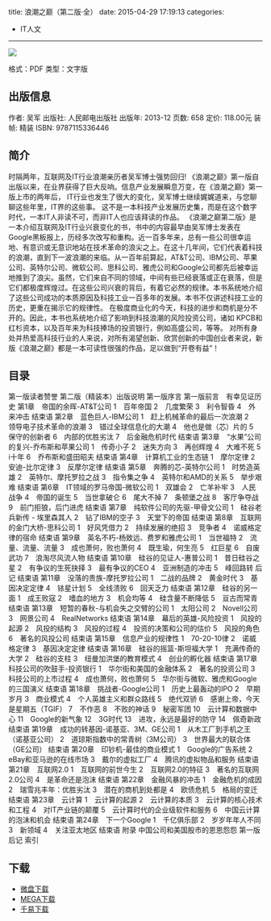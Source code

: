 title: 浪潮之巅（第二版·全）
date: 2015-04-29 17:19:13
categories:
  - IT人文
---

![](http://img3.douban.com/lpic/s27876291.jpg)

格式：PDF
类型：文字版

<!--more-->

## 出版信息 ##

作者: 吴军 
出版社: 人民邮电出版社
出版年: 2013-12
页数: 658
定价: 118.00元
装帧: 精装
ISBN: 9787115336446

## 简介 ##

时隔两年，互联网及IT行业浪潮亲历者吴军博士强势回归!
《浪潮之巅》第一版自出版以来，在业界获得了巨大反响。信息产业发展瞬息万变，在《浪潮之巅》第一版上市的两年后， IT行业也发生了很大的变化，吴军博士继续娓娓道来，与您聊聊这些年里，IT界的这些事。
这不是一本科技产业发展历史集，而是在这个数字时代，一本IT人非读不可，而非IT人也应该拜读的作品。
《浪潮之巅第二版》是一本介绍互联网及IT行业兴衰变化的书，书中的内容最早由吴军博士发表在Google黑板报上，历经多次改写和重构。近一百多年来，总有一些公司很幸运地、有意识或无意识地站在技术革命的浪尖之上。在这十几年间，它们代表着科技的浪潮，直到下一波浪潮的来临。从一百年前算起，AT&T公司、IBM公司、苹果公司、英特尔公司、微软公司、思科公司、雅虎公司和Google公司都先后被幸运地推到了浪尖。虽然，它们来自不同的领域，中间有些已经衰落或正在衰落，但是它们都极度辉煌过。在这些公司兴衰的背后，有着它必然的规律。本书系统地介绍了这些公司成功的本质原因及科技工业一百多年的发展。本书不仅讲述科技工业的历史，更重在揭示它的规律性。
在极度商业化的今天，科技的进步和商机是分不开的。因此，本书也系统地介绍了影响到科技浪潮的风险投资公司，诸如 KPCB和红杉资本，以及百年来为科技捧场的投资银行，例如高盛公司，等等。
对所有身处并热爱高科技行业的人来说，对所有渴望创新、欣赏创新的中国创业者来说，新版《浪潮之巅》都是一本可读性很强的作品，足以做到“开卷有益”！

## 目录 ##

第一版读者赞誉
第二版（精装本）出版说明
第一版序言
第一版前言　有幸见证历史
第1章　帝国的余晖-AT&T公司
1　百年帝国
2　几度繁荣
3　利令智昏
4　外来冲击
结束语
第2章　蓝色巨人-IBM公司
1　赶上机械革命的最后一次浪潮
2　领导电子技术革命的浪潮
3　错过全球信息化的大潮
4　他也是做（芯）片的
5　保守的创新者
6　内部的优胜劣汰
7　后金融危机时代
结束语
第3章　“水果”公司的复兴-乔布斯和苹果公司
1　传奇小子
2　迷失方向
3　再创辉煌
4　大难不死
5　i十年
6　乔布斯和盛田昭夫
结束语
第4章　计算机工业的生态链
1　摩尔定律
2　安迪-比尔定律
3　反摩尔定律
结束语
第5章　奔腾的芯-英特尔公司
1　时势造英雄
2　英特尔、摩托罗拉之战
3　指令集之争
4　英特尔和AMD的关系
5　举步艰难
结束语
第6章　IT领域的罗马帝国-微软公司
1　双雄会
2　亡羊补牢
3　人民战争
4　帝国的诞生
5　当世拿破仑
6　尾大不掉
7　条顿堡之战
8　客厅争夺战
9　前门拒狼，后门进虎
结束语
第7章　纯软件公司的先驱-甲骨文公司
1　硅谷老兵新传 - 埃里森其人
2　钻了IBM的空子
3　天堂下的帝国
结束语
第8章　互联网的金门大桥-思科公司
1　好风凭借力
2　持续发展的绝招
3　竞争者
4　诺威格定律的宿命
结束语
第9章　英名不朽-杨致远、费罗和雅虎公司
1　当世福特
2　流量、流量、流量
3　成也萧何，败也萧何
4　既生瑜，何生亮
5　红巨星
6　自废武功
7　浪淘尽风流人物
结束语
第10章　硅谷的见证人-惠普公司
1　昔日硅谷之星
2　有争议的生死抉择
3　最有争议的CEO
4　亚洲制造的冲击
5　峰回路转
后记
结束语
第11章　没落的贵族-摩托罗拉公司
1　二战的品牌
2　黄金时代
3　基因决定定律
4　铱星计划
5　全线溃败
6　回天乏力
结束语
第12章　硅谷的另一面
1　成王败寇
2　嗜血的地方
3　机会均等
4　硅含量不断降低
5　亘古而常青
结束语
第13章　短暂的春秋-与机会失之交臂的公司
1　太阳公司
2　Novell公司
3　网景公司
4　RealNetworks
结束语
第14章　幕后的英雄-风险投资
1　风投的起源
2　风投的结构
3　风投的过程
4　投资的决策和公司的估价
5　风投的角色
6　著名的风投公司
结束语
第15章　信息产业的规律性
1　70-20-10律
2　诺威格定律
3　基因决定定律
结束语
第16章　硅谷的摇篮-斯坦福大学
1　充满传奇的大学
2　硅谷的支柱
3　纽曼加洪堡的教育模式
4　创业的孵化器
结束语
第17章　科技公司的吹鼓手-投资银行
1　华尔街和美国的金融体系
2　著名的投资公司
3　科技公司的上市过程
4　成也萧何，败也萧何
5　华尔街与微软、雅虎和Google的三国演义
结束语
第18章　挑战者-Google公司
1　历史上最轰动的IPO
2　早期岁月
3　商业模式
4　个人英雄主义和群众路线
5　绝代双骄
6　感谢上帝，今天是星期五（TGIF）
7　不作恶
8　不败的神话
9　秘密军团
10　云计算和数据中心
11　Google的新气象
12　3G时代
13　进攻，永远是最好的防守
14　佩奇新政
结束语
第19章　成功的转基因-诺基亚、3M、GE公司
1　从木工厂到手机之王（诺基亚公司）
2　道琼斯指数中的常青树（3M公司）
3　世界最大的联合体（GE公司）
结束语
第20章　印钞机-最佳的商业模式
1　Google的广告系统
2　eBay和亚马逊的在线市场
3　戴尔的虚拟工厂
4　腾讯的虚拟物品和服务
结束语
第21章　互联网2.0
1　互联网的前世今生
2　互联网2.0的特征
3　著名的互联网2.0公司
4　是革命还是泡沫
结束语
第22章　金融风暴的冲击
1　金融危机的成因
2　瑞雪兆丰年：优胜劣汰
3　潜在的商机到处都是
4　欧债危机
5　格局的变迁
结束语
第23章　云计算
1　云计算的起源
2　云计算的本质
3　云计算的核心技术和工程
4　对IT产业链的颠覆
5　云计算时代的企业级软件和服务
6　中国云计算的泡沫和机会
结束语
第24章　下一个Google
1　千亿俱乐部
2　岁岁年年人不同
3　新领域
4　关注亚太地区
结束语
附录 中国公司和美国股市的恩恩怨怨
第一版后记
索引

## 下载 ##

+ [微盘下载](http://vdisk.weibo.com/s/aADaW4YRFAy3b)
+ [MEGA下载](https://mega.co.nz/#!yJEiXKTJ!4LMsc1OdEV8a7dno8dnbg7f-K0WB1mQvI3FIs1wMoU0)
+ [千易下载](http://1000eb.com/1dsg9)

<!-- 1e
* [百度云下载](http://pan.baidu.com/s/1o6Fmvqi)
* [微盘下载](http://vdisk.weibo.com/s/aADaW4YROTBa9)
* [MEGA下载](https://mega.co.nz/#!KN1Ena7B!B3agPnBpu5AuvWa5X_yExlT7-jdvtj-khe3GaQy6TbA)
-->